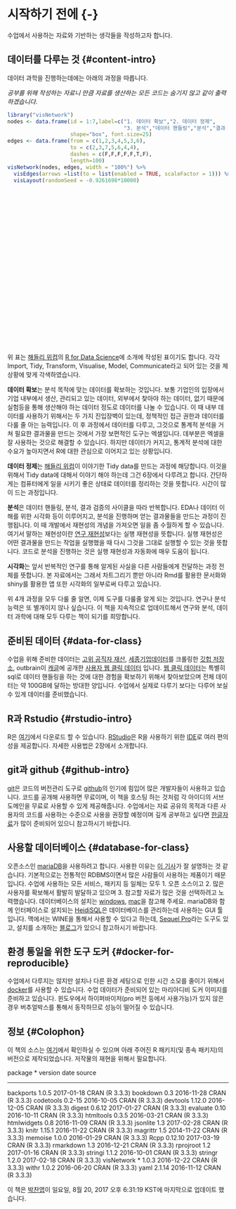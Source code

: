
# 시작하기 전에 {-}

수업에서 사용하는 자료와 기반하는 생각들을 작성하고자 합니다. 

## 데이터를 다루는 것 {#content-intro}

데이터 과학을 진행하는데에는 아래의 과정을 따릅니다. 

*공부를 위해 작성하는 자료니 만큼 자료를 생산하는 모든 코드는 숨기지 않고 같이 출력하겠습니다.*


```r
library("visNetwork")
nodes <- data.frame(id = 1:7,label=c("1. 데이터 확보","2. 데이터 정제",
                                     "3. 분석","데이터 핸들링","분석","결과 검증","4. 시각화"),
                    shape="box", font.size=25)
edges <- data.frame(from = c(1,2,3,4,5,3,6), 
                    to = c(2,3,7,5,6,4,4),
                    dashes = c(F,F,F,F,F,T,F),
                    length=100)
visNetwork(nodes, edges, width = "100%") %>% 
  visEdges(arrows =list(to = list(enabled = TRUE, scaleFactor = 1))) %>% 
  visLayout(randomSeed = -0.9261698*10000)
```

<!--html_preserve--><div id="htmlwidget-14d5992801777f4abbc5" style="width:100%;height:355.968px;" class="visNetwork html-widget"></div>
<script type="application/json" data-for="htmlwidget-14d5992801777f4abbc5">{"x":{"nodes":{"id":[1,2,3,4,5,6,7],"label":["1. 데이터 확보","2. 데이터 정제","3. 분석","데이터 핸들링","분석","결과 검증","4. 시각화"],"shape":["box","box","box","box","box","box","box"],"font.size":[25,25,25,25,25,25,25]},"edges":{"from":[1,2,3,4,5,3,6],"to":[2,3,7,5,6,4,4],"dashes":[false,false,false,false,false,true,false],"length":[100,100,100,100,100,100,100]},"nodesToDataframe":true,"edgesToDataframe":true,"options":{"width":"100%","height":"100%","nodes":{"shape":"dot"},"manipulation":{"enabled":false},"edges":{"arrows":{"to":{"enabled":true,"scaleFactor":1}}},"layout":{"randomSeed":-9261.698}},"groups":null,"width":"100%","height":null,"idselection":{"enabled":false},"byselection":{"enabled":false},"main":null,"submain":null,"footer":null},"evals":[],"jsHooks":[]}</script><!--/html_preserve-->

위 표는 [해들리 위컴][101]의 [R for Data Science](http://r4ds.had.co.nz/)에 소개에 작성된 표이기도 합니다. 각각 Import, Tidy, Transform, Visualise, Model, Communicate라고 되어 있는 것을 제 상황에 맞게 각색하였습니다.

**데이터 확보**는 분석 목적에 맞는 데이터를 확보하는 것입니다. 보통 기업인의 입장에서 기업 내부에서 생산, 관리되고 있는 데이터, 외부에서 찾아야 하는 데이터, 없기 때문에 실험등을 통해 생산해야 하는 데이터 정도로 데이터를 나눌 수 있습니다. 이 때 내부 데이터를 사용하기 위해서는 두 가지 진입장벽이 있는데, 정책적인 접근 권한과 데이터를 다룰 줄 아는 능력입니다. 이 후 과정에서 데이터를 다루고, 그것으로 통계적 분석을 거쳐 필요한 결과물을 만드는 것에서 가장 보편적인 도구는 엑셀입니다. 데부분은 엑셀을 잘 사용하는 것으로 해결할 수 있습니다. 하지만 데이터가 커지고, 통계적 분석에 대한 수요가 높아지면서 R에 대한 관심으로 이어지고 있는 상황입니다.

**데이터 정제**는 [해들리 위컴][101]이 이야기한 Tidy data를 만드는 과정에 해당합니다. 이것을 위해서 Tidy data에 대해서 이야기 해야 하는데 그건 6장에서 다루려고 합니다. 간단하게는 컴퓨터에게 일을 시키기 좋은 상태로 데이터를 정리하는 것을 뜻합니다. 시간이 많이 드는 과정입니다.

**분석**은 데이터 핸들링, 분석, 결과 검증의 사이클을 따라 반복합니다. EDA나 데이터 이해를 위한 시각화 등이 이루어지고, 분석을 진행하며 얻는 결과물들을 만드는 과정이 진행됩니다. 이 때 개발에서 재현성의 개념을 가져오면 일을 좀 수월하게 할 수 있습니다. 여기서 말하는 재현성이란 [연구 재현성][102]보다는 실행 재현성을 뜻합니다. 실행 재현성은 어떤 결과물을 만드는 작업을 실행했을 때 다시 그것을 그대로 실행할 수 있는 것을 뜻합니다. 코드로 분석을 진행하는 것은 실행 재현성과 자동화에 매우 도움이 됩니다.

**시각화**는 앞서 반복적인 연구를 통해 알게된 사실을 다른 사람들에게 전달하는 과정 전체를 뜻합니다. 본 자료에서는 그래서 차트그리기 뿐만 아니라 Rmd를 활용한 문서화와 shiny를 활용한 앱 또한 시각화의 일부로써 다루고 있습니다.

위 4개 과정을 모두 다룰 줄 알면, 이제 도구를 다룰줄 알게 되는 것입니다. 연구나 분석 능력은 또 별개이지 않나 싶습니다. 이 책을 지속적으로 업데이트해서 연구와 분석, 데이터 과학에 대해 모두 다루는 책이 되기를 희망합니다.

## 준비된 데이터 {#data-for-class}

수업을 위해 준비한 데이터는 [고위 공직자 재산][103], [세종기업데이터][104]를 크롤링한 [깃헙 저장소][105], outbrain이 [캐글][106]에 공개한 [사용자 웹 클릭 데이터][107] 입니다. [웹 클릭 데이터][107]는 특별히 sql로 데이터 핸들링을 하는 것에 대한 경험을 확보하기 위해서 찾아보았으며 전체 데이터는 약 100GB에 달하는 방대한 양입니다. 수업에서 실제로 다루기 보다는 다루어 보실 수 있게 데이터를 준비했습니다.

## R과 Rstudio {#rstudio-intro}

R은 [여기][116]에서 다운로드 할 수 있습니다. [RStudio][118]은 R을 사용하기 위한 [IDE][119]로 여러 편의성을 제공합니다. 자세한 사용법은 2장에서 소개합니다.

## git과 github {#github-intro}

[git][120]은 코드의 버전관리 도구로 [github][121]의 인기에 힘입어 많은 개발자들이 사용하고 있습니다. 코드를 공개해 사용하면 무료이며, 이 책을 호스팅 하는 것처럼 각 아이디의 서브도메인을 무료로 사용할 수 있게 제공해줍니다. 수업에서는 자료 공유의 목적과 다른 사용자의 코드를 사용하는 수준으로 사용을 권장할 예정이며 깊게 공부하고 싶다면 [한글자료][122]가 많이 준비되어 있으니 참고하시기 바랍니다.

## 사용할 데이터베이스 {#database-for-class}

오픈소스인 [mariaDB][108]을 사용하려고 합니다. 사용한 이유는 [이 기사][109]가 잘 설명하는 것 같습니다. 기본적으로는 전통적인 RDBMS이면서 많은 사람들이 사용하는 제품이기 때문입니다. 수업에 사용하는 모든 서비스, 패키지 등 일체는 모두 1. 오픈 소스이고 2. 많은 사용자를 확보해서 활발히 발달하고 있으며 3. 참고할 자료가 많은 것을 선택하려고 노력했습니다. 데이터베이스의 설치는 [windows][110], [mac][112]을 참고해 주세요. mariaDB와 함께 인터페이스로 설치되는 [HeidiSQL][113]은 데이터베이스를 관리하는데 사용하는 GUI 툴입니다. 맥에서는 WINE을 통해서 사용할 수 있다고 하는데, [Sequel Pro][114]라는 도구도 있고, 설치를 소개하는 [블로그][111]가 있으니 참고하시기 바랍니다. 

## 환경 통일을 위한 도구 도커 {#docker-for-reproducible}

수업에서 다루지는 않지만 설치나 다른 환경 세팅으로 인한 시간 소모를 줄이기 위해서 [docker][115]를 사용할 수 있습니다. 수업 데이터가 준비되어 있는 마리아디비 도커 이미지를 준비하고 있습니다. 윈도우에서 하이퍼바이저(pro 버전 등에서 사용가능)가 있지 않은 경우 버추얼박스를 통해서 동작하므로 성능이 떨어질 수 있습니다. 

## 정보 {#Colophon}

 이 책의 소스는 [여기][117]에서 확인하실 수 있으며 아래 주어진 R 패키지(및 종속 패키지)의 버전으로 제작되었습니다. 저작물의 재현을 위해서 필요합니다.


package       *    version   date         source         
------------  ---  --------  -----------  ---------------
backports          1.0.5     2017-01-18   CRAN (R 3.3.3) 
bookdown           0.3       2016-11-28   CRAN (R 3.3.3) 
codetools          0.2-15    2016-10-05   CRAN (R 3.3.3) 
devtools           1.12.0    2016-12-05   CRAN (R 3.3.3) 
digest             0.6.12    2017-01-27   CRAN (R 3.3.3) 
evaluate           0.10      2016-10-11   CRAN (R 3.3.3) 
htmltools          0.3.5     2016-03-21   CRAN (R 3.3.3) 
htmlwidgets        0.8       2016-11-09   CRAN (R 3.3.3) 
jsonlite           1.3       2017-02-28   CRAN (R 3.3.3) 
knitr              1.15.1    2016-11-22   CRAN (R 3.3.3) 
magrittr           1.5       2014-11-22   CRAN (R 3.3.3) 
memoise            1.0.0     2016-01-29   CRAN (R 3.3.3) 
Rcpp               0.12.10   2017-03-19   CRAN (R 3.3.3) 
rmarkdown          1.3       2016-12-21   CRAN (R 3.3.3) 
rprojroot          1.2       2017-01-16   CRAN (R 3.3.3) 
stringi            1.1.2     2016-10-01   CRAN (R 3.3.3) 
stringr            1.2.0     2017-02-18   CRAN (R 3.3.3) 
visNetwork    *    1.0.3     2016-12-22   CRAN (R 3.3.3) 
withr              1.0.2     2016-06-20   CRAN (R 3.3.3) 
yaml               2.1.14    2016-11-12   CRAN (R 3.3.3) 

 이 책은 [박찬엽][123]이 일요일, 8월 20, 2017 오후 6:31:19 KST에 마지막으로 업데이트 했습니다.

[101]: http://hadley.nz/
[102]: http://scienceon.hani.co.kr/?document_srl=396048
[103]: http://jaesan.newstapa.org/#data
[104]: http://www.sejongdata.com/
[105]: https://github.com/mrchypark/sejongFinData
[106]: https://www.kaggle.com/
[107]: https://www.kaggle.com/c/outbrain-click-prediction/data
[108]: https://downloads.mariadb.org/
[109]: http://www.bloter.net/archives/172930
[110]: http://pyonji.tistory.com/11
[111]: http://wingsnote.com/22
[112]: https://cpuu.postype.com/post/24270/
[113]: https://www.heidisql.com/
[114]: http://www.sequelpro.com/
[115]: http://www.docker.com/
[116]: https://cloud.r-project.org/
[117]: https://github.com/mrchypark/data_camp_dabrp
[118]: https://www.rstudio.com/products/rstudio/download/
[119]: https://ko.wikipedia.org/wiki/%ED%86%B5%ED%95%A9_%EA%B0%9C%EB%B0%9C_%ED%99%98%EA%B2%BD
[120]: https://git-scm.com/book/ko/v2/%EC%8B%9C%EC%9E%91%ED%95%98%EA%B8%B0-%EB%B2%84%EC%A0%84-%EA%B4%80%EB%A6%AC%EB%9E%80%3F
[121]: https://github.com/
[122]: https://rogerdudler.github.io/git-guide/index.ko.html
[123]: https://rcoholic.github.io/
